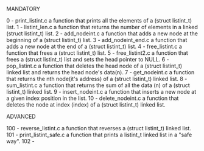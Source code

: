 MANDATORY

0 - print_listint.c
	a function that prints all the elements of a (struct listint_t) list.
1 - listint_len.c
	a function that returns the number of elements in a linked (struct listint_t) list.
2 - add_nodeint.c
	a function that adds a new node at the beginning of a (struct listint_t) list.
3 - add_nodeint_end.c
	a function that adds a new node at the end of a (struct listint_t) list.
4 - free_listint.c
	a function that frees a (struct listint_t) list.
5 - free_listint2.c
	a function that frees a (struct listint_t) list and sets the head pointer to NULL.
6 - pop_listint.c
	a function that deletes the head node of a (struct listint_t) linked list and returns the head node's data(n).
7 - get_nodeint.c
	a function that returns the nth node(it's address) of a (struct listint_t) linked list.
8 - sum_listint.c
	a function that returns the sum of all the data (n) of a (struct listint_t) linked list.
9 - insert_nodeint.c
	a function that inserts a new node at a given index position in the list.
10 - delete_nodeint.c
	a function that deletes the node at index (index) of a (struct listint_t) linked list.

ADVANCED

100 - reverse_listint.c
	a function that reverses a (struct listint_t) linked list.
101 - print_listint_safe.c
	a function that prints a listint_t linked list in a "safe way".
102 -
	
